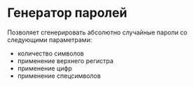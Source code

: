 # Генератор паролей
Позволяет сгенерировать абсолютно случайные пароли со следующими параметрами:
* количество символов
* применение верхнего регистра
* применение цифр
* применение спецсимволов